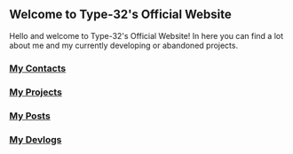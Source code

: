 ## Welcome to Type-32's Official Website

Hello and welcome to Type-32's Official Website! In here you can find a lot about me and my currently developing or abandoned projects.

### [My Contacts](https://type-32.github.io/about_us/contact-us)

### [My Projects](https://type-32.github.io/about_us/projects)

### [My Posts](https://type-32.github.io/my_posts)

### [My Devlogs](https://type-32.github.io/devlogs)
